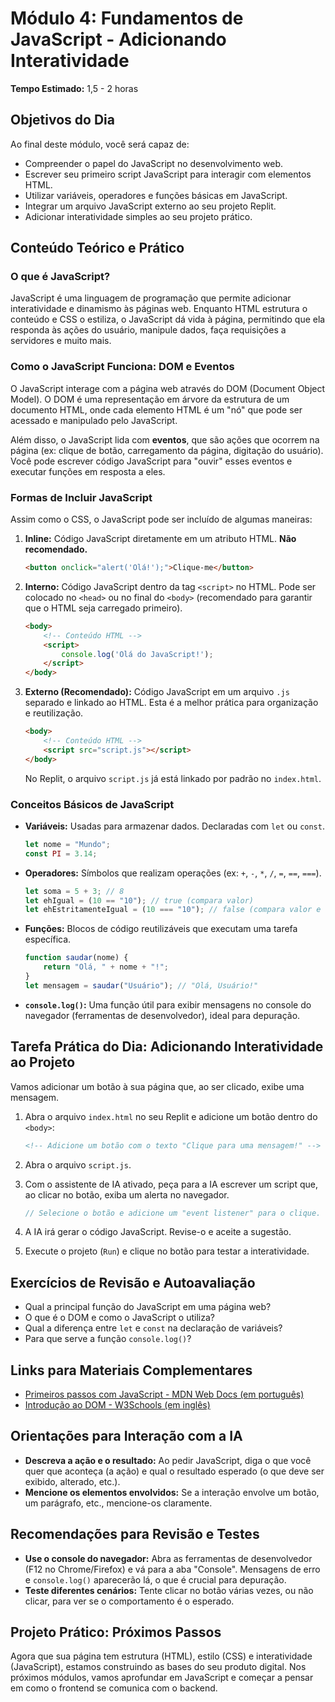 # Módulo 4: Fundamentos de JavaScript - Adicionando Interatividade

**Tempo Estimado:** 1,5 - 2 horas

## Objetivos do Dia

Ao final deste módulo, você será capaz de:

*   Compreender o papel do JavaScript no desenvolvimento web.
*   Escrever seu primeiro script JavaScript para interagir com elementos HTML.
*   Utilizar variáveis, operadores e funções básicas em JavaScript.
*   Integrar um arquivo JavaScript externo ao seu projeto Replit.
*   Adicionar interatividade simples ao seu projeto prático.

## Conteúdo Teórico e Prático

### O que é JavaScript?

JavaScript é uma linguagem de programação que permite adicionar interatividade e dinamismo às páginas web. Enquanto HTML estrutura o conteúdo e CSS o estiliza, o JavaScript dá vida à página, permitindo que ela responda às ações do usuário, manipule dados, faça requisições a servidores e muito mais.

### Como o JavaScript Funciona: DOM e Eventos

O JavaScript interage com a página web através do DOM (Document Object Model). O DOM é uma representação em árvore da estrutura de um documento HTML, onde cada elemento HTML é um "nó" que pode ser acessado e manipulado pelo JavaScript.

Além disso, o JavaScript lida com **eventos**, que são ações que ocorrem na página (ex: clique de botão, carregamento da página, digitação do usuário). Você pode escrever código JavaScript para "ouvir" esses eventos e executar funções em resposta a eles.

### Formas de Incluir JavaScript

Assim como o CSS, o JavaScript pode ser incluído de algumas maneiras:

1.  **Inline:** Código JavaScript diretamente em um atributo HTML. **Não recomendado.**
    ```html
    <button onclick="alert('Olá!');">Clique-me</button>
    ```

2.  **Interno:** Código JavaScript dentro da tag `<script>` no HTML. Pode ser colocado no `<head>` ou no final do `<body>` (recomendado para garantir que o HTML seja carregado primeiro).
    ```html
    <body>
        <!-- Conteúdo HTML -->
        <script>
            console.log('Olá do JavaScript!');
        </script>
    </body>
    ```

3.  **Externo (Recomendado):** Código JavaScript em um arquivo `.js` separado e linkado ao HTML. Esta é a melhor prática para organização e reutilização.
    ```html
    <body>
        <!-- Conteúdo HTML -->
        <script src="script.js"></script>
    </body>
    ```
    No Replit, o arquivo `script.js` já está linkado por padrão no `index.html`.

### Conceitos Básicos de JavaScript

*   **Variáveis:** Usadas para armazenar dados. Declaradas com `let` ou `const`.
    ```javascript
    let nome = "Mundo";
    const PI = 3.14;
    ```

*   **Operadores:** Símbolos que realizam operações (ex: `+`, `-`, `*`, `/`, `=`, `==`, `===`).
    ```javascript
    let soma = 5 + 3; // 8
    let ehIgual = (10 == "10"); // true (compara valor)
    let ehEstritamenteIgual = (10 === "10"); // false (compara valor e tipo)
    ```

*   **Funções:** Blocos de código reutilizáveis que executam uma tarefa específica.
    ```javascript
    function saudar(nome) {
        return "Olá, " + nome + "!";
    }
    let mensagem = saudar("Usuário"); // "Olá, Usuário!"
    ```

*   **`console.log()`:** Uma função útil para exibir mensagens no console do navegador (ferramentas de desenvolvedor), ideal para depuração.

## Tarefa Prática do Dia: Adicionando Interatividade ao Projeto

Vamos adicionar um botão à sua página que, ao ser clicado, exibe uma mensagem.

1.  Abra o arquivo `index.html` no seu Replit e adicione um botão dentro do `<body>`:

    ```html
    <!-- Adicione um botão com o texto "Clique para uma mensagem!" -->
    ```

2.  Abra o arquivo `script.js`.
3.  Com o assistente de IA ativado, peça para a IA escrever um script que, ao clicar no botão, exiba um alerta no navegador.

    ```javascript
    // Selecione o botão e adicione um "event listener" para o clique. Quando clicado, exiba um alerta com a mensagem "Você clicou no botão!"
    ```

4.  A IA irá gerar o código JavaScript. Revise-o e aceite a sugestão.
5.  Execute o projeto (`Run`) e clique no botão para testar a interatividade.

## Exercícios de Revisão e Autoavaliação

*   Qual a principal função do JavaScript em uma página web?
*   O que é o DOM e como o JavaScript o utiliza?
*   Qual a diferença entre `let` e `const` na declaração de variáveis?
*   Para que serve a função `console.log()`?

## Links para Materiais Complementares

*   [Primeiros passos com JavaScript - MDN Web Docs (em português)](https://developer.mozilla.org/pt-BR/docs/Web/JavaScript/Guide/Getting_started)
*   [Introdução ao DOM - W3Schools (em inglês)](https://www.w3schools.com/js/js_htmldom.asp)

## Orientações para Interação com a IA

*   **Descreva a ação e o resultado:** Ao pedir JavaScript, diga o que você quer que aconteça (a ação) e qual o resultado esperado (o que deve ser exibido, alterado, etc.).
*   **Mencione os elementos envolvidos:** Se a interação envolve um botão, um parágrafo, etc., mencione-os claramente.

## Recomendações para Revisão e Testes

*   **Use o console do navegador:** Abra as ferramentas de desenvolvedor (F12 no Chrome/Firefox) e vá para a aba "Console". Mensagens de erro e `console.log()` aparecerão lá, o que é crucial para depuração.
*   **Teste diferentes cenários:** Tente clicar no botão várias vezes, ou não clicar, para ver se o comportamento é o esperado.

## Projeto Prático: Próximos Passos

Agora que sua página tem estrutura (HTML), estilo (CSS) e interatividade (JavaScript), estamos construindo as bases do seu produto digital. Nos próximos módulos, vamos aprofundar em JavaScript e começar a pensar em como o frontend se comunica com o backend.

